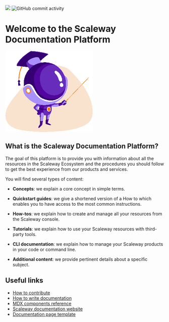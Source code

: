 ![](https://img.shields.io/badge/documentation-Scaleway-rebeccapurple)
![GitHub commit activity](https://img.shields.io/github/commit-activity/w/scaleway/docs-content)

# Welcome to the Scaleway Documentation Platform

![](./docs/images/prof_mascotte@2x.webp)

## What is the Scaleway Documentation Platform?

The goal of this platform is to provide you with information about all the resources in the Scaleway Ecosystem and the procedures you should follow to get the best experience from our products and services.

You will find several types of content:

- **Concepts**: we explain a core concept in simple terms.

- **Quickstart guides**: we give a shortened version of a How to which enables you to have access to the most common instructions.

- **How-tos**: we explain how to create and manage all your resources from the Scaleway console.

- **Tutorials**: we explain how to use your Scaleway resources with third-party tools.

- **CLI documentation**: we explain how to manage your Scaleway products in your code or command line.

- **Additional content**: we provide pertinent details about a specific subject.

## Useful links

- [How to contribute](./docs/CONTRIBUTING.md)
- [How to write documentation](https://www.scaleway.com/en/docs/guidelines/)
- [MDX components reference](https://scaleway.com/en/docs/components/)
- [Scaleway documentation website](www.scaleway.com/en/docs/)
- [Documentation page template](./docs/DOC_PAGE_TEMPLATE.mdx)
